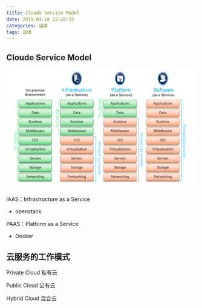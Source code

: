 ```yaml
---
title: Cloude Service Model
date: 2019-03-18 22:28:33
categories: 运维
tags: 运维
---
```


## Cloude Service Model

![](../media/%E5%B1%8F%E5%B9%95%E5%BF%AB%E7%85%A7%202019-03-18%2022.28.00.png)

IAAS：Infrastructure as a Service

- openstack

PAAS：Platform as a Service

- Docker



## 云服务的工作模式

Private Cloud 私有云

Public Cloud 公有云

Hybrid Cloud 混合云


